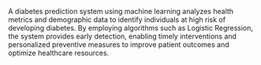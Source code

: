 A diabetes prediction system using machine learning analyzes health metrics and demographic data to identify individuals at high risk of developing diabetes. 
By employing algorithms such as Logistic Regression, the system provides early detection, enabling timely interventions and personalized preventive measures to improve patient outcomes and optimize healthcare resources.
